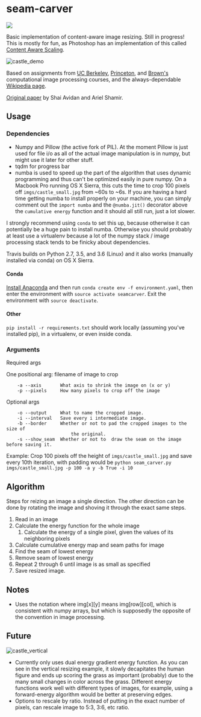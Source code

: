 # seam-carver

![](https://travis-ci.org/margaret/seam-carver.svg?branch=master)

Basic implementation of content-aware image resizing. Still in progress! This is mostly for fun, as Photoshop has an implementation of this called [Content Aware Scaling](https://helpx.adobe.com/photoshop/using/content-aware-scaling.html).

![castle_demo](imgs/castle_small_300_seams.gif)

Based on assignments from [UC Berkeley](https://inst.eecs.berkeley.edu/~cs194-26/fa14/hw/proj4-seamcarving/index.html), [Princeton](http://www.cs.princeton.edu/courses/archive/spring14/cos226/assignments/seamCarving.html), and [Brown's](http://cs.brown.edu/courses/cs129/results/proj3/taox/) computational image processing courses, and the always-dependable [Wikipedia page](https://en.wikipedia.org/wiki/Seam_carving).

[Original paper](https://inst.eecs.berkeley.edu/~cs194-26/fa14/hw/proj4-seamcarving/imret.pdf) by Shai Avidan and Ariel Shamir.


## Usage

### Dependencies

* Numpy and Pillow (the active fork of PIL). At the moment Pillow is just used for file i/o as all of the actual image manipulation is in numpy, but might use it later for other stuff.
* tqdm for progress bar
* numba is used to speed up the part of the algorithm that uses dynamic programming and thus can't be optimized easily in pure numpy. On a Macbook Pro running OS X Sierra, this cuts the time to crop 100 pixels off `imgs/castle_small.jpg` from ~60s to ~6s. If you are having a hard time getting numba to install properly on your machine, you can simply comment out the `import numba` and the `@numba.jit()` decorator above the `cumulative energy` function and it should all still run, just a lot slower.

I strongly recommend using `conda` to set this up, because otherwise it can potentially be a huge pain to install numba. Otherwise you should probably at least use a virtualenv because a lot of the numpy stack / image processing stack tends to be finicky about dependencies.

Travis builds on Python 2.7, 3.5, and 3.6 (Linux) and it also works (manually installed via conda) on OS X Sierra.

#### Conda

[Install Anaconda](https://conda.io/docs/get-started.html) and then run `conda create env -f environment.yaml`, then enter the environment with `source activate seamcarver`. Exit the environment with `source deactivate`.

#### Other

`pip install -r requirements.txt` should work locally (assuming you've installed pip), in a virtualenv, or even inside conda.


### Arguments
Required args

One positional arg: filename of image to crop

```
    -a --axis       What axis to shrink the image on (x or y)
    -p --pixels     How many pixels to crop off the image
```

Optional args
```
    -o --output     What to name the cropped image.
    -i --interval   Save every i intermediate image.
    -b --border     Whether or not to pad the cropped images to the size of
                        the original.
    -s --show_seam  Whether or not to  draw the seam on the image before saving it.
```

Example: Crop 100 pixels off the height of `imgs/castle_small.jpg` and save every 10th iteration, with padding would be `python seam_carver.py imgs/castle_small.jpg -p 100 -a y -b True -i 10`



## Algorithm

Steps for reizing an image a single direction. The other direction can be done by rotating the image and shoving it through the exact same steps. 

1. Read in an image
2. Calculate the energy function for the whole image
	1. Calculate the energy of a single pixel, given the values of its neighboring pixels
4. Calculate cumulative energy map and seam paths for image
5. Find the seam of lowest energy
6. Remove seam of lowest energy
7. Repeat 2 through 6 until image is as small as specified
8. Save resized image.

## Notes

* Uses the notation where img[x][y] means img[row][col], which is consistent with numpy arrays, but which is supposedly the opposite of the convention in image processing. 

## Future

![castle_vertical](imgs/castle_small_vertical.gif)

* Currently only uses dual energy gradient energy function. As you can see in the vertical resizing example, it slowly decapitates the human figure and ends up scoring the grass as important (probably) due to the many small changes in color across the grass. Different energy functions work well with different types of images, for example, using a forward-energy algorithm would be better at preserving edges.
* Options to rescale by ratio. Instead of putting in the exact number of pixels, can rescale image to 5:3, 3:6, etc ratio.
